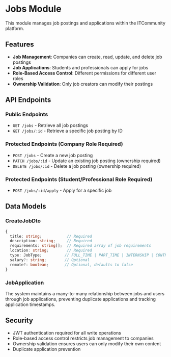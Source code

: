 # Jobs Module

This module manages job postings and applications within the ITCommunity platform.

## Features

- **Job Management**: Companies can create, read, update, and delete job postings
- **Job Applications**: Students and professionals can apply for jobs
- **Role-Based Access Control**: Different permissions for different user roles
- **Ownership Validation**: Only job creators can modify their postings

## API Endpoints

### Public Endpoints

- `GET /jobs` - Retrieve all job postings
- `GET /jobs/:id` - Retrieve a specific job posting by ID

### Protected Endpoints (Company Role Required)

- `POST /jobs` - Create a new job posting
- `PATCH /jobs/:id` - Update an existing job posting (ownership required)
- `DELETE /jobs/:id` - Delete a job posting (ownership required)

### Protected Endpoints (Student/Professional Role Required)

- `POST /jobs/:id/apply` - Apply for a specific job

## Data Models

### CreateJobDto

```typescript
{
  title: string;           // Required
  description: string;     // Required
  requirements: string[];  // Required array of job requirements
  location: string;        // Required
  type: JobType;          // FULL_TIME | PART_TIME | INTERNSHIP | CONTRACT
  salary?: string;        // Optional
  remote?: boolean;       // Optional, defaults to false
}
```

### JobApplication

The system maintains a many-to-many relationship between jobs and users through job applications, preventing duplicate applications and tracking application timestamps.

## Security

- JWT authentication required for all write operations
- Role-based access control restricts job management to companies
- Ownership validation ensures users can only modify their own content
- Duplicate application prevention 